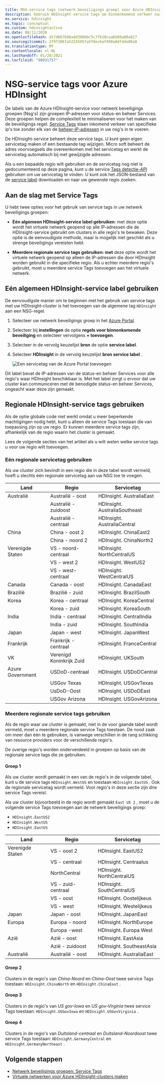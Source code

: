 ```yaml
---
title: NSG-service tags (netwerk beveiligings groep) voor Azure HDInsight
description: Gebruik HDInsight-service tags om binnenkomend verkeer naar uw cluster toe te staan vanuit de knoop punten status-en beheer Services, zonder IP-adressen aan uw Nsg's toe te voegen.
ms.service: hdinsight
ms.topic: conceptual
ms.custom: hdinsightactive
ms.date: 08/11/2020
ms.openlocfilehash: d17d067b88add3006bc5c7fb10caa6b80a80a827
ms.sourcegitcommit: 2f9f306fa5224595fa5f8ec6af498a0df4de08a8
ms.translationtype: MT
ms.contentlocale: nl-NL
ms.lasthandoff: 01/28/2021
ms.locfileid: "98931757"
---
```

# <a name="nsg-service-tags-for-azure-hdinsight"></a>NSG-service tags voor Azure HDInsight

De labels van de Azure HDInsight-service voor netwerk beveiligings groepen (Nsg's) zijn groepen IP-adressen voor status-en beheer Services. Deze groepen helpen de complexiteit te minimaliseren voor het maken van de beveiligings regel. [Service Tags](../virtual-network/network-security-groups-overview.md#service-tags) staan inkomend verkeer van specifieke ip's toe zonder elk van de [beheer-IP-adressen](hdinsight-management-ip-addresses.md) in uw nsg's in te voeren.

De HDInsight-service beheert deze service tags. U kunt geen eigen servicetag maken of een bestaande tag wijzigen. Micro soft beheert de adres voorvoegsels die overeenkomen met het servicetag en werkt de servicetag automatisch bij met gewijzigde adressen.

Als u een bepaalde regio wilt gebruiken en de servicetag nog niet is gedocumenteerd op deze pagina, kunt u de service [Tags detectie-API](../virtual-network/service-tags-overview.md#use-the-service-tag-discovery-api-public-preview) gebruiken om uw servicetag te vinden. U kunt ook het JSON-bestand van de [service label](../virtual-network/service-tags-overview.md#discover-service-tags-by-using-downloadable-json-files) downloaden en naar uw gewenste regio zoeken.

## <a name="get-started-with-service-tags"></a>Aan de slag met Service Tags

U hebt twee opties voor het gebruik van service tags in uw netwerk beveiligings groepen:

- **Eén algemeen HDInsight-service label gebruiken**: met deze optie wordt het virtuele netwerk geopend op alle IP-adressen die de HDInsight-service gebruikt om clusters in alle regio's te bewaken. Deze optie is de eenvoudigste methode, maar is mogelijk niet geschikt als u strenge beveiligings vereisten hebt.

- **Meerdere regionale service tags gebruiken: met** deze optie wordt het virtuele netwerk geopend op alleen de IP-adressen die door HDInsight worden gebruikt in die specifieke regio. Als u echter meerdere regio's gebruikt, moet u meerdere service Tags toevoegen aan het virtuele netwerk.

## <a name="use-a-single-global-hdinsight-service-tag"></a>Eén algemeen HDInsight-service label gebruiken

De eenvoudigste manier om te beginnen met het gebruik van service tags met uw HDInsight-cluster is het toevoegen van de algemene tag `HDInsight` aan een NSG-regel.

1. Selecteer uw netwerk beveiligings groep in het [Azure Portal](https://portal.azure.com/).

1. Selecteer bij **instellingen** de optie **regels voor binnenkomende beveiliging** en selecteer vervolgens **+ toevoegen**.

1. Selecteer in de vervolg keuzelijst **bron** de optie **service label**.

1. Selecteer **HDInsight** in de vervolg keuzelijst **bron service label** .

    ![Een servicetag van de Azure Portal toevoegen](./media/hdinsight-service-tags/azure-portal-add-service-tag.png)

Dit label bevat de IP-adressen van de status-en beheer Services voor alle regio's waar HDInsight beschikbaar is. Met het label zorgt u ervoor dat uw cluster kan communiceren met de benodigde status-en beheer Services, ongeacht waar deze zijn gemaakt.

## <a name="use-regional-hdinsight-service-tags"></a>Regionale HDInsight-service tags gebruiken

Als de optie globale code niet werkt omdat u meer beperkende machtigingen nodig hebt, kunt u alleen de service Tags toestaan die van toepassing zijn op uw regio. Er kunnen meerdere service tags zijn, afhankelijk van de regio waarin het cluster is gemaakt.

Lees de volgende secties van het artikel als u wilt weten welke service tags u voor uw regio wilt toevoegen.

### <a name="use-a-single-regional-service-tag"></a>Eén regionale servicetag gebruiken

Als uw cluster zich bevindt in een regio die in deze tabel wordt vermeld, hoeft u slechts één regionale servicetag aan uw NSG toe te voegen.

| Land | Regio | Servicetag |
| ---- | ---- | ---- |
| Australië | Australië - oost | HDInsight. AustraliaEast |
| &nbsp; | Australië - zuidoost | HDInsight. AustraliaSoutheast |
| &nbsp; | Australië - centraal | HDInsight. AustraliaCentral |
| China | China - oost 2 | HDInsight. ChinaEast2 |
| &nbsp; | China - noord 2 | HDInsight. ChinaNorth2 |
| Verenigde Staten | VS - noord-centraal | HDInsight. NorthCentralUS |
| &nbsp; | VS - west 2 | HDInsight. WestUS2 |
| &nbsp; | VS - west-centraal | HDInsight. WestCentralUS |
| Canada | Canada - oost | HDInsight. CanadaEast |
| Brazilië | Brazilië - zuid | HDInsight. BrazilSouth |
| Korea | Korea - centraal | HDInsight. KoreaCentral |
| &nbsp; | Korea - zuid | HDInsight. KoreaSouth |
| India | India - centraal | HDInsight. CentralIndia |
| &nbsp; | India - zuid | HDInsight. SouthIndia |
| Japan | Japan - west | HDInsight. JapanWest |
| Frankrijk | Frankrijk - centraal| HDInsight. FranceCentral |
| VK | Verenigd Koninkrijk Zuid | HDInsight. UKSouth |
| Azure Government | USDoD-centraal | HDInsight. USDoDCentral |
| &nbsp; | USGov Texas | HDInsight. USGovTexas |
| &nbsp; | UsDoD-Oost | HDInsight. USDoDEast |
| &nbsp; | USGov Arizona | HDInsight. USGovArizona |

### <a name="use-multiple-regional-service-tags"></a>Meerdere regionale service tags gebruiken

Als de regio waar uw cluster is gemaakt, niet in de voor gaande tabel wordt vermeld, moet u meerdere regionale service Tags toestaan. De nood zaak om meer dan één te gebruiken, is vanwege verschillen in de rang schikking van resource providers voor de verschillende regio's.

De overige regio's worden onderverdeeld in groepen op basis van de regionale service tags die ze gebruiken.

#### <a name="group-1"></a>Groep 1

Als uw cluster wordt gemaakt in een van de regio's in de volgende tabel, kunt u de service tags `HDInsight.WestUS` en toestaan `HDInsight.EastUS` . Ook de regionale servicetag wordt vermeld. Voor regio's in deze sectie zijn drie service Tags vereist.

Als uw cluster bijvoorbeeld in de regio wordt gemaakt `East US 2` , moet u de volgende service Tags toevoegen aan de netwerk beveiligings groep:

- `HDInsight.EastUS2`
- `HDInsight.WestUS`
- `HDInsight.EastUS`

| Land | Regio | Servicetag |
| ---- | ---- | ---- |
| Verenigde Staten | VS - oost 2 | HDInsight. EastUS2 |
| &nbsp; | VS - centraal | HDInsight. Centraalus |
| &nbsp; | NorthCentral | HDInsight. NorthCentralUS |
| &nbsp; | VS - zuid-centraal | HDInsight. SouthCentralUS |
| &nbsp; | VS - oost | HDInsight. Oostelijkeus |
| &nbsp; | VS - west | HDInsight. Westelijkeus |
| Japan | Japan - oost | HDInsight. JapanEast |
| Europa | Europa - noord | HDInsight. NorthEurope |
| &nbsp; | Europa -west| HDInsight. Europa West |
| Azië | Azië - oost | HDInsight. EastAsia |
| &nbsp; | Azië - zuidoost | HDInsight. SoutheastAsia |
| Australië | Australië - oost | HDInsight. AustraliaEast |

#### <a name="group-2"></a>Groep 2

Clusters in de regio's van *China-Noord* en *China-Oost* twee service Tags toestaan: `HDInsight.ChinaNorth` en `HDInsight.ChinaEast` .

#### <a name="group-3"></a>Groep 3

Clusters in de regio's van *US gov-Iowa* en *US gov-Virginia* twee service Tags toestaan: `HDInsight.USGovIowa` en `HDInsight.USGovVirginia` .

#### <a name="group-4"></a>Groep 4

Clusters in de regio's van *Duitsland-centraal* en *Duitsland-Noordoost* twee service Tags toestaan: `HDInsight.GermanyCentral` en `HDInsight.GermanyNortheast` .

## <a name="next-steps"></a>Volgende stappen

- [Netwerk beveiligings groepen: Service Tags](../virtual-network/network-security-groups-overview.md#security-rules)
- [Virtuele netwerken voor Azure HDInsight-clusters maken](hdinsight-create-virtual-network.md)